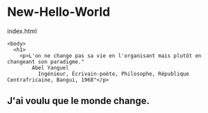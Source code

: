 # New-Hello-World
index.html
  <title> My World </title>

    <body>
      <h1> 
        <p>L'on ne change pas sa vie en l'organisant mais plutôt en changeant son paradigme."
            Abel Yanguel
              Ingénieur, Écrivain-poète, Philosophe, République Centrafricaine, Bangui, 1968"</p>
  </h1>
     <h2> 
      <p> J'ai voulu que le monde change. </p>
 </h2>  
</body>
